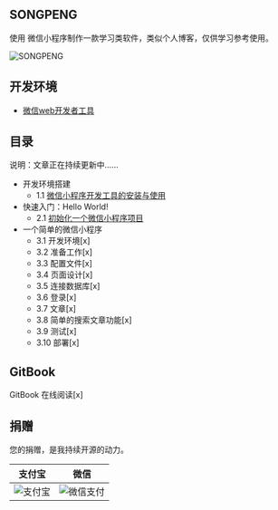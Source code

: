 ## SONGPENG

使用 微信小程序制作一款学习类软件，类似个人博客，仅供学习参考使用。

![SONGPENG](http://odhng6tv1.bkt.clouddn.com/SONGPENG.png)

## 开发环境

- [微信web开发者工具](https://mp.weixin.qq.com/debug/wxadoc/dev/devtools/download.html)

## 目录

说明：文章正在持续更新中......

- 开发环境搭建
    - 1.1 [微信小程序开发工具的安装与使用](https://github.com/iamsongpeng/song/blob/master/book/1.1%20%E5%BE%AE%E4%BF%A1web%E5%BC%80%E5%8F%91%E8%80%85%E5%B7%A5%E5%85%B7%E5%AE%89%E8%A3%85%E5%8F%8A%E4%BD%BF%E7%94%A8.md)
- 快速入门：Hello World!
    - 2.1 [初始化一个微信小程序项目](https://github.com/iamsongpeng/song/blob/master/book/2.1-%E5%88%9D%E5%A7%8B%E5%8C%96%E4%B8%80%E4%B8%AA%E5%BE%AE%E4%BF%A1%E5%B0%8F%E7%A8%8B%E5%BA%8F%E9%A1%B9%E7%9B%AE.md)
- 一个简单的微信小程序
    - 3.1 开发环境[x]
    - 3.2 准备工作[x]
    - 3.3 配置文件[x]
    - 3.4 页面设计[x]
    - 3.5 连接数据库[x]
    - 3.6 登录[x]
    - 3.7 文章[x]
    - 3.8 简单的搜索文章功能[x]
    - 3.9 测试[x]
    - 3.10 部署[x]

## GitBook

GitBook 在线阅读[x]

## 捐赠

您的捐赠，是我持续开源的动力。

支付宝 | 微信
--     |-- 
![支付宝](http://odhng6tv1.bkt.clouddn.com/alipay-260.jpg) | ![微信支付](http://odhng6tv1.bkt.clouddn.com/weixinpay-260.png)